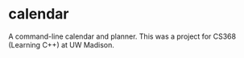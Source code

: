 # calendar
A command-line calendar and planner. This was a project for CS368 (Learning C++) at UW Madison.
